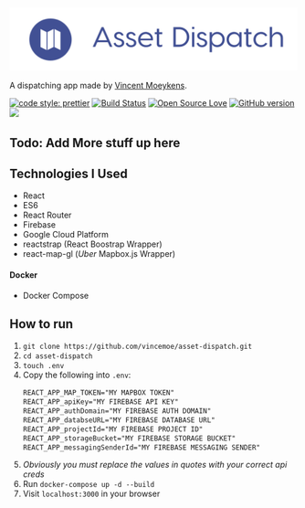 ![logo](logo.png)

A dispatching app made by [Vincent Moeykens](https://github.com/vincemoe).

[![code style: prettier](https://img.shields.io/badge/code_style-prettier-ff69b4.svg?style=flat-square)](https://github.com/prettier/prettier) [![Build Status](https://travis-ci.org/vincemoe/road-trip-ballot.svg?branch=master)](https://travis-ci.org/vincemoe/road-trip-ballot) [![Open Source Love](https://badges.frapsoft.com/os/mit/mit.svg?v=102)](https://github.com/vincemoe/road-trip-ballot/LICENSE) [![GitHub version](https://badge.fury.io/gh/vincemoe%2Fasset-dispatch.svg)](https://badge.fury.io/gh/vincemoe%2Fasset-dispatch) <a href="https://codeclimate.com/github/vincemoe/asset-dispatch/maintainability"><img src="https://api.codeclimate.com/v1/badges/1b11605a577471d1d82d/maintainability" /></a>

## Todo: Add More stuff up here

## Technologies I Used

- React
- ES6
- React Router
- Firebase
- Google Cloud Platform
- reactstrap (React Boostrap Wrapper)
- react-map-gl (*Uber* Mapbox.js Wrapper)


#### Docker
- Docker Compose

## How to run
1. `git clone https://github.com/vincemoe/asset-dispatch.git`
2. `cd asset-dispatch`
3. `touch .env`
4. Copy the following into `.env`:
    ```
    REACT_APP_MAP_TOKEN="MY MAPBOX TOKEN"
    REACT_APP_apiKey="MY FIREBASE API KEY"
    REACT_APP_authDomain="MY FIREBASE AUTH DOMAIN"
    REACT_APP_databseURL="MY FIREBASE DATABASE URL"
    REACT_APP_projectId="MY FIREBASE PROJECT ID"
    REACT_APP_storageBucket="MY FIREBASE STORAGE BUCKET"
    REACT_APP_messagingSenderId="MY FIREBASE MESSAGING SENDER"
    ```
5. *Obviously you must replace the values in quotes with your correct api creds*
6. Run `docker-compose up -d --build`
7. Visit `localhost:3000` in your browser